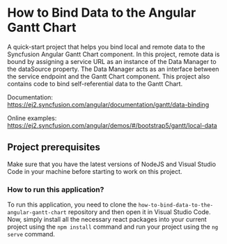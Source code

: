# How to Bind Data to the Angular Gantt Chart

A quick-start project that helps you bind local and remote data to the Syncfusion Angular Gantt Chart component. In this project, remote data is bound by assigning a service URL as an instance of the Data Manager to the dataSource property. The Data Manager acts as an interface between the service endpoint and the Gantt Chart component. This project also contains code to bind self-referential data to the Gantt Chart.

Documentation: https://ej2.syncfusion.com/angular/documentation/gantt/data-binding

Online examples: https://ej2.syncfusion.com/angular/demos/#/bootstrap5/gantt/local-data

## Project prerequisites

Make sure that you have the latest versions of NodeJS and Visual Studio Code in your machine before starting to work on this project.

### How to run this application?

To run this application, you need to clone the `how-to-bind-data-to-the-angular-gantt-chart` repository and then open it in Visual Studio Code. Now, simply install all the necessary react packages into your current project using the `npm install` command and run your project using the `ng serve` command.